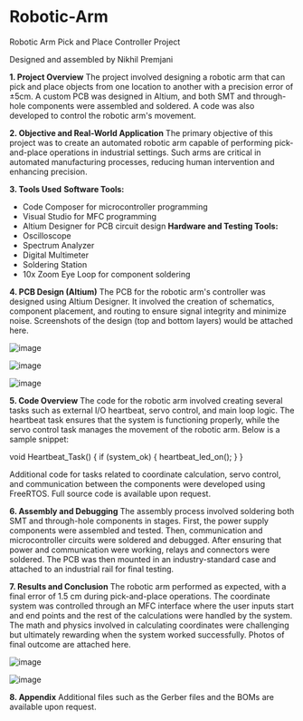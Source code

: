 # Robotic-Arm
Robotic Arm Pick and Place Controller Project

Designed and assembled by Nikhil Premjani

**1. Project Overview**
The project involved designing a robotic arm that can pick and place objects from one location to another with a precision error of ±5cm. A custom PCB was designed in Altium, and both SMT and through-hole components were assembled and soldered. A code was also developed to control the robotic arm's movement.

**2. Objective and Real-World Application**
The primary objective of this project was to create an automated robotic arm capable of performing pick-and-place operations in industrial settings. Such arms are critical in automated manufacturing processes, reducing human intervention and enhancing precision.

**3. Tools Used**
**Software Tools:**
- Code Composer for microcontroller programming
- Visual Studio for MFC programming
- Altium Designer for PCB circuit design
**Hardware and Testing Tools:**
- Oscilloscope
- Spectrum Analyzer
- Digital Multimeter
- Soldering Station
- 10x Zoom Eye Loop for component soldering


**4. PCB Design (Altium)**
The PCB for the robotic arm's controller was designed using Altium Designer. It involved the creation of schematics, component placement, and routing to ensure signal integrity and minimize noise. Screenshots of the design (top and bottom layers) would be attached here.

 ![image](https://github.com/user-attachments/assets/26e4dd3b-b093-4d4b-8b9d-104a0d9f9fff)

 ![image](https://github.com/user-attachments/assets/fb2566de-4c8a-459a-8401-cd5d48225878)

 ![image](https://github.com/user-attachments/assets/b3e1e7ce-76f6-4046-a0d4-60d48020aaad)



**5. Code Overview**
The code for the robotic arm involved creating several tasks such as external I/O heartbeat, servo control, and main loop logic. The heartbeat task ensures that the system is functioning properly, while the servo control task manages the movement of the robotic arm. Below is a sample snippet:

void Heartbeat_Task() {
   if (system_ok) {
      heartbeat_led_on();
   }
}

Additional code for tasks related to coordinate calculation, servo control, and communication between the components were developed using FreeRTOS. Full source code is available upon request.


**6. Assembly and Debugging**
The assembly process involved soldering both SMT and through-hole components in stages. First, the power supply components were assembled and tested. Then, communication and microcontroller circuits were soldered and debugged. After ensuring that power and communication were working, relays and connectors were soldered. The PCB was then mounted in an industry-standard case and attached to an industrial rail for final testing.

**7. Results and Conclusion**
The robotic arm performed as expected, with a final error of 1.5 cm during pick-and-place operations. The coordinate system was controlled through an MFC interface where the user inputs start and end points and the rest of the calculations were handled by the system. The math and physics involved in calculating coordinates were challenging but ultimately rewarding when the system worked successfully. Photos of final outcome are attached here.

![image](https://github.com/user-attachments/assets/29740b98-5504-4d2b-896c-dc216699f541)

![image](https://github.com/user-attachments/assets/f709549c-d585-4456-ac89-c2273c1476cc)

 
**8. Appendix**
Additional files such as the Gerber files and the BOMs are available upon request.

